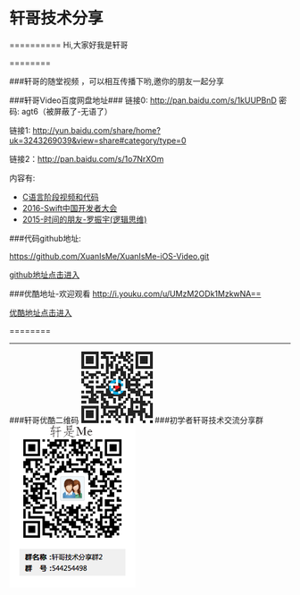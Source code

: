 # 轩哥技术分享
==========
Hi,大家好我是轩哥

========


###轩哥的随堂视频 ，可以相互传播下哟,邀你的朋友一起分享

###轩哥Video百度网盘地址###
链接0: http://pan.baidu.com/s/1kUUPBnD 密码: agt6（被屏蔽了-无语了）

链接1: 
http://yun.baidu.com/share/home?uk=3243269039&view=share#category/type=0


链接2：http://pan.baidu.com/s/1o7NrXOm

内容有:

* [C语言阶段视频和代码](http://yun.baidu.com/share/home?uk=3243269039&view=share#category/type=0)
* [2016-Swift中国开发者大会](http://yun.baidu.com/share/home?uk=3243269039&view=share#category/type=0)
* [2015-时间的朋友-罗振宇(逻辑思维)](http://yun.baidu.com/share/home?uk=3243269039&view=share#category/type=0)

###代码github地址: 

https://github.com/XuanIsMe/XuanIsMe-iOS-Video.git

[github地址点击进入](https://github.com/XuanIsMe/XuanIsMe-iOS-Video.git)

###优酷地址-欢迎观看
http://i.youku.com/u/UMzM2ODk1MzkwNA==


[优酷地址点击进入](http://i.youku.com/u/UMzM2ODk1MzkwNA==)

========


-----
###轩哥优酷二维码
![](./images/优酷二维码.png) 
###初学者轩哥技术交流分享群
![](./images/轩哥技术分享群2-1.png) 

 
